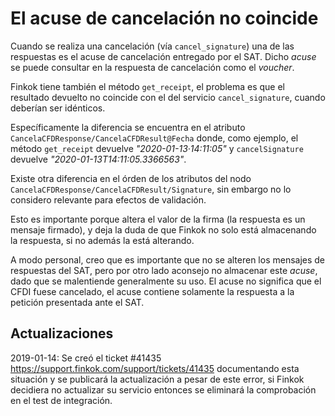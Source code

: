 # El acuse de cancelación no coincide

Cuando se realiza una cancelación (vía `cancel_signature`) una de las respuestas es el acuse de cancelación
entregado por el SAT. Dicho *acuse* se puede consultar en la respuesta de cancelación como el *voucher*.

Finkok tiene también el método `get_receipt`, el problema es que el resultado devuelto no coincide
con el del servicio `cancel_signature`, cuando deberían ser idénticos.

Específicamente la diferencia se encuentra en el atributo `CancelaCFDResponse/CancelaCFDResult@Fecha` donde,
como ejemplo, el método `get_receipt` devuelve *"2020-01-13·14:11:05"*
y `cancelSignature` devuelve *"2020-01-13T14:11:05.3366563"*.

Existe otra diferencia en el órden de los atributos del nodo `CancelaCFDResponse/CancelaCFDResult/Signature`,
sin embargo no lo considero relevante para efectos de validación.

Esto es importante porque altera el valor de la firma (la respuesta es un mensaje firmado), y deja la duda de que
Finkok no solo está almacenando la respuesta, si no además la está alterando.

A modo personal, creo que es importante que no se alteren los mensajes de respuestas del SAT, pero por otro lado
aconsejo no almacenar este *acuse*, dado que se malentiende generalmente su uso. El acuse no significa que el
CFDI fuese cancelado, el acuse contiene solamente la respuesta a la petición presentada ante el SAT.

## Actualizaciones

2019-01-14: Se creó el ticket #41435 <https://support.finkok.com/support/tickets/41435> documentando esta situación
y se publicará la actualización a pesar de este error, si Finkok decidiera no actualizar su servicio entonces
se eliminará la comprobación en el test de integración.
